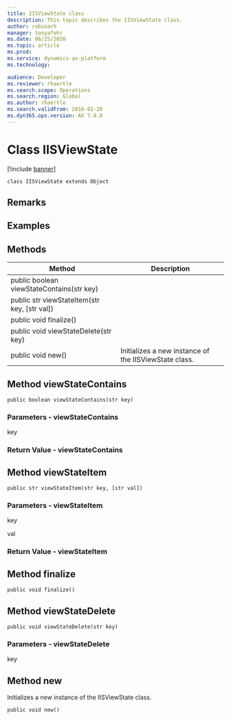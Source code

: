 ```yaml
---
title: IISViewState class
description: This topic describes the IISViewState class.
author: robinarh
manager: tonyafehr
ms.date: 06/25/2020
ms.topic: article
ms.prod: 
ms.service: dynamics-ax-platform
ms.technology: 

audience: Developer
ms.reviewer: rhaertle
ms.search.scope: Operations
ms.search.region: Global
ms.author: rhaertle
ms.search.validFrom: 2016-02-28
ms.dyn365.ops.version: AX 7.0.0
---
```


# Class IISViewState

[!include [banner](../includes/banner.md)]

```xpp
class IISViewState extends Object
```

## Remarks

## Examples

## Methods

| Method                                         | Description                                           |
|------------------------------------------------|-------------------------------------------------------|
| public boolean viewStateContains(str key)      |                                                       |
| public str viewStateItem(str key, \[str val\]) |                                                       |
| public void finalize()                         |                                                       |
| public void viewStateDelete(str key)           |                                                       |
| public void new()                              | Initializes a new instance of the IISViewState class. |

## Method viewStateContains

```xpp
public boolean viewStateContains(str key)
```

### Parameters - viewStateContains

key  

### Return Value - viewStateContains

## Method viewStateItem

```xpp
public str viewStateItem(str key, [str val])
```

### Parameters - viewStateItem

key  

<!-- -->

val  

### Return Value - viewStateItem

## Method finalize

```xpp
public void finalize()
```

## Method viewStateDelete

```xpp
public void viewStateDelete(str key)
```

### Parameters - viewStateDelete

key  

## Method new

Initializes a new instance of the IISViewState class.

```xpp
public void new()
```


